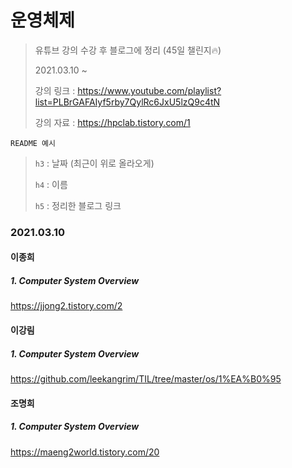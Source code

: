 # 운영체제

> 유튜브 강의 수강 후 블로그에 정리 (45일 챌린지🔥)
>
> 2021.03.10 ~
>
> 강의 링크 : https://www.youtube.com/playlist?list=PLBrGAFAIyf5rby7QylRc6JxU5lzQ9c4tN
>
> 강의 자료 : https://hpclab.tistory.com/1



`README 예시` 

> `h3` : 날짜 (최근이 위로 올라오게)
>
>  `h4` : 이름
>
>  `h5` : 정리한 블로그 링크



### 2021.03.10

#### 이종희

##### 1. Computer System Overview

https://jjong2.tistory.com/2

#### 이강림

##### 1. Computer System Overview

https://github.com/leekangrim/TIL/tree/master/os/1%EA%B0%95


#### 조명희

##### 1. Computer System Overview

https://maeng2world.tistory.com/20

